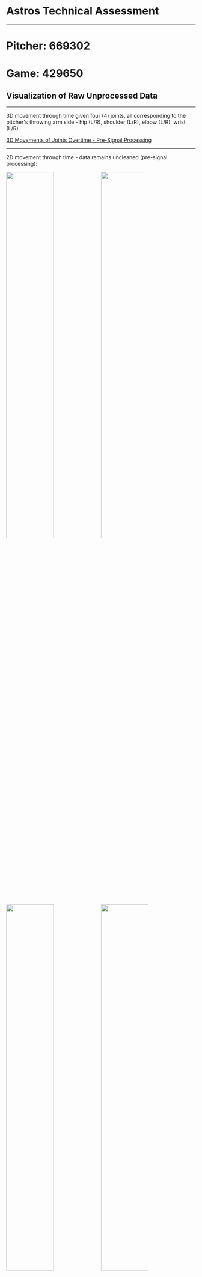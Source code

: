 # Astros Technical Assessment

___
# Pitcher: 669302 
# Game: 429650
## Visualization of Raw Unprocessed Data
___

3D movement through time given four (4) joints, all corresponding to the pitcher's throwing arm side - hip (L/R), shoulder (L/R), elbow (L/R), wrist (L/R).

[3D Movements of Joints Overtime - Pre-Signal Processing](./images_and_output_data/pitcher_669302/uncleaned_3d_plot_.html)

___

2D movement through time - data remains uncleaned (pre-signal processing):

<img src = "./images_and_output_data/pitcher_669302/right_hip_xyz.png" width=50%><img src = "./images_and_output_data/pitcher_669302/right_shoulder_xyz.png" width = 50%>
<img src = "./images_and_output_data/pitcher_669302/right_elbow_xyz.png" width = 50%><img src = "./images_and_output_data/pitcher_669302/right_wrist_xyz.png" width = 50%>
___

## Signal Processing Methodology - Density-Based Spatial Clustering of Applications with Noise (DBSCAN)
___
Implementation of a machine learning model known as DBSCAN. This is a density-based clustering non-parametric algorithm that groups given a set of points in a given n<sup>th</sup> dimensional space. It groups together points that are closely packed together, marking outliers in low density regions. 

In this study DBSCAN is applied to each coordinate per joint assessed and assessed independently per unit of time. As joint path over x, y, z coordinates is fluid over time, with no interruptions, DBSCAN per unit time allows for the model to identify continuous streams. Parameters epsilon (eps) and minimum  number of samples (min_samples) were manually adjusted to produce desired results. Noise can be seen as wider/fatter portions of the plots which primariliy presents itself towards the beginning (set position) and end (ball release position) of pitch delivery. If not explicitly identified, the default means to calculate distance between isntances in a feature array is via euclidean geometry (note that the metric to measure must be one of the options allowed by sklearn.metrics.pairwise_distances). Further parameters were not adjusted in this study but can be further reviewed to potentially further reduce noise. 2-dimensional plots of the cleaned data can be seen below:

    
<img src = "./images_and_output_data/pitcher_669302/right_hip_cleaned.png" width=50%><img src = "./images_and_output_data/pitcher_669302/right_shoulder_cleaned.png" width = 50%>
<img src = "./images_and_output_data/pitcher_669302/right_elbow_cleaned.png" width = 50%><img src = "./images_and_output_data/pitcher_669302/right_wrist_cleaned.png" width = 50%>

## Measured Metrics to Identify Arm Path
___
1. Curvature Over Time measures how the bending or tuning of a path changes as an object or point moves. In turms of motion, cuvature can provide insight into the nature of movement.
    - Constant curvature indicates that the object is moving along a circular path with a fixed radius
    - Changing curvature over time indicates that the object's path is bending or turning at varying rates.
    - Zero curvature indicates that the object is moving in a straight line.

<img src = "./images_and_output_data/pitcher_669302/r_hip_curvature.png" width=50%><img src = "./images_and_output_data/pitcher_669302/r_shoulder_curvature.png" width = 50%>
<img src = "./images_and_output_data/pitcher_669302/r_elbow_curvature.png" width = 50%><img src = "./images_and_output_data/pitcher_669302/r_wrist_curvature.png" width = 50%>

2. Velocity Over Time measure how the speed and direction of an object's movement change as it travels along its path. A more basic metric, but possible to identify differences as pitch count increases.

<img src = "./images_and_output_data/pitcher_669302/r_hip_velo.png" width=50%><img src = "./images_and_output_data/pitcher_669302/r_shoulder_velo.png" width = 50%>
<img src = "./images_and_output_data/pitcher_669302/r_elbow_velo.png" width = 50%><img src = "./images_and_output_data/pitcher_669302/r_wrist_velo.png" width = 50%>

3. Cumulative Distance Traveled provides a quantitative measure of how much the arm/joint ha smoved during the entire pitch delivery. Through this one can gain possibly insights to the efficiency and mechnics of pitching motion. This could also possibly be used to identify any mechcanil differences in a pitchers delivery, potentially identifying injury, strain, or fatigue. (note all joints have been placed in one plot)

<img src = "./images_and_output_data/pitcher_669302/total_path_length.png" width = 100%>

4. Aggregate Mean Path tracks the joint path through time and computes the mean for all samples per time increment. Once the mean path is computed a tolerance can then be set to allow for normal deviations in pitch delivery. If the delivery starts to fall outside of the "pocket" then further investigation may be needed.

<img src = "./images_and_output_data/pitcher_669302/r_hip_x_mean_path.png" width=33%><img src = "./images_and_output_data/pitcher_669302/r_hip_y_mean_path.png" width = 33%><img src = "./images_and_output_data/pitcher_669302/r_hip_z_mean_path.png" width = 33%>

<img src = "./images_and_output_data/pitcher_669302/r_shoulder_x_mean_path.png" width=33%><img src = "./images_and_output_data/pitcher_669302/r_shoulder_y_mean_path.png" width = 33%><img src = "./images_and_output_data/pitcher_669302/r_shoulder_z_mean_path.png" width = 33%>

<img src = "./images_and_output_data/pitcher_669302/r_elbow_x_mean_path.png" width=33%><img src = "./images_and_output_data/pitcher_669302/r_elbow_y_mean_path.png" width = 33%><img src = "./images_and_output_data/pitcher_669302/r_elbow_z_mean_path.png" width = 33%>

<img src = "./images_and_output_data/pitcher_669302/r_wrist_x_mean_path.png" width=33%><img src = "./images_and_output_data/pitcher_669302/r_wrist_y_mean_path.png" width = 33%><img src = "./images_and_output_data/pitcher_669302/r_wrist_z_mean_path.png" width = 33%>

---
---

# Game: 430322
---
2D movement through time - data remains uncleaned (pre-signal processing):

<img src = "./images_and_output_data/pitcher_669302/sched430322/right_hip_xyz.png" width=50%><img src = "./images_and_output_data/pitcher_669302/sched430322/right_shoulder_xyz.png" width = 50%>
<img src = "./images_and_output_data/pitcher_669302/sched430322/right_elbow_xyz.png" width = 50%><img src = "./images_and_output_data/pitcher_669302/sched430322/right_wrist_xyz.png" width = 50%>
___

## Signal Processing DBSCAN - Cleaned Data
<img src = "./images_and_output_data/pitcher_669302/sched430322/right_hip_cleaned.png" width=50%><img src = "./images_and_output_data/pitcher_669302/sched430322/right_shoulder_cleaned.png" width = 50%>
<img src = "./images_and_output_data/pitcher_669302/sched430322/right_elbow_cleaned.png" width = 50%><img src = "./images_and_output_data/pitcher_669302/sched430322/right_wrist_cleaned.png" width = 50%>
___

## Measured Metrics to Identify Arm Path
1. Curvature Over Time

<img src = "./images_and_output_data/pitcher_669302/sched430322/r_hip_curvature.png" width=50%><img src = "./images_and_output_data/pitcher_669302/sched430322/r_shoulder_curvature.png" width = 50%>
<img src = "./images_and_output_data/pitcher_669302/sched430322/r_elbow_curvature.png" width = 50%><img src = "./images_and_output_data/pitcher_669302/sched430322/r_wrist_curvature.png" width = 50%>

2. Velocity Over Time

<img src = "./images_and_output_data/pitcher_669302/sched430322/r_hip_velo.png" width=50%><img src = "./images_and_output_data/pitcher_669302/sched430322/r_shoulder_velo.png" width = 50%>
<img src = "./images_and_output_data/pitcher_669302/sched430322/r_elbow_velo.png" width = 50%><img src = "./images_and_output_data/pitcher_669302/sched430322/r_wrist_velo.png" width = 50%>

3. Cumulative Distance Travelled

<img src = "./images_and_output_data/pitcher_669302/sched430322/total_path_length.png" width = 100%>

4. Aggregate Mean Path tracks the joint path through time and computes the mean for all samples per time increment. Once the mean path is computed a tolerance can then be set to allow for normal deviations in pitch delivery. If the delivery starts to fall outside of the "pocket" then further investigation may be needed.

<img src = "./images_and_output_data/pitcher_669302/sched430322/r_hip_x_mean_path.png" width=33%><img src = "./images_and_output_data/pitcher_669302/sched430322/r_hip_y_mean_path.png" width = 33%><img src = "./images_and_output_data/pitcher_669302/sched430322/r_hip_z_mean_path.png" width = 33%>

<img src = "./images_and_output_data/pitcher_669302/sched430322/r_shoulder_x_mean_path.png" width=33%><img src = "./images_and_output_data/pitcher_669302/sched430322/r_shoulder_y_mean_path.png" width = 33%><img src = "./images_and_output_data/pitcher_669302/sched430322/r_shoulder_z_mean_path.png" width = 33%>

<img src = "./images_and_output_data/pitcher_669302/sched430322/r_elbow_x_mean_path.png" width=33%><img src = "./images_and_output_data/pitcher_669302/sched430322/r_elbow_y_mean_path.png" width = 33%><img src = "./images_and_output_data/pitcher_669302/sched430322/r_elbow_z_mean_path.png" width = 33%>

<img src = "./images_and_output_data/pitcher_669302/sched430322/r_wrist_x_mean_path.png" width=33%><img src = "./images_and_output_data/pitcher_669302/sched430322/r_wrist_y_mean_path.png" width = 33%><img src = "./images_and_output_data/pitcher_669302/sched430322/r_wrist_z_mean_path.png" width = 33%>
